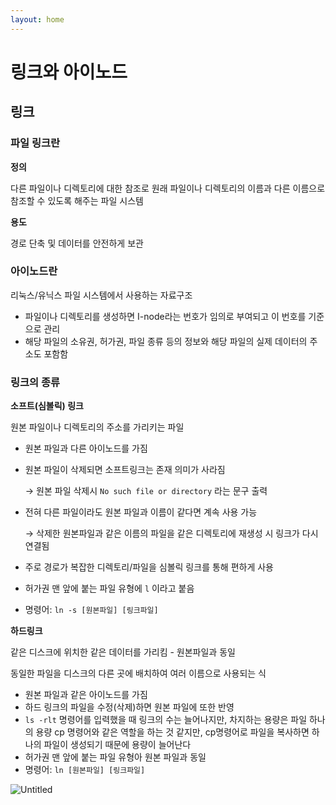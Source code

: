 ```yaml
---
layout: home
---
```


# 링크와 아이노드

## 링크

### 파일 링크란

**정의**

다른 파일이나 디렉토리에 대한 참조로 원래 파일이나 디렉토리의 이름과 다른 이름으로 참조할 수 있도록 해주는 파일 시스템

**용도**

경로 단축 및 데이터를 안전하게 보관

### 아이노드란

리눅스/유닉스 파일 시스템에서 사용하는 자료구조

- 파일이나 디렉토리를 생성하면 I-node라는 번호가 임의로 부여되고 이 번호를 기준으로 관리
- 해당 파일의 소유권, 허가권, 파일 종류 등의 정보와 해당 파일의 실제 데이터의 주소도 포함함

### 링크의 종류

**소프트(심볼릭) 링크**

원본 파일이나 디렉토리의 주소를 가리키는 파일

- 원본 파일과 다른 아이노드를 가짐
- 원본 파일이 삭제되면 소프트링크는 존재 의미가 사라짐
    
    → 원본 파일 삭제시 `No such file or directory` 라는 문구 출력
    
- 전혀 다른 파일이라도 원본 파일과 이름이 같다면 계속 사용 가능
    
    → 삭제한 원본파일과 같은 이름의 파일을 같은 디렉토리에 재생성 시 링크가 다시 연결됨
    
- 주로 경로가 복잡한 디렉토리/파일을 심볼릭 링크를 통해 편하게 사용
- 허가권 맨 앞에 붙는 파일 유형에 `l` 이라고 붙음
- 명령어: `ln -s [원본파일] [링크파일]`
    

**하드링크**

같은 디스크에 위치한 같은 데이터를 가리킴 - 원본파일과 동일

동일한 파일을 디스크의 다른 곳에 배치하여 여러 이름으로 사용되는 식

- 원본 파일과 같은 아이노드를 가짐
- 하드 링크의 파일을 수정(삭제)하면 원본 파일에 또한 반영
- `ls -rlt` 명령어를 입력했을 때 링크의 수는 늘어나지만, 차지하는 용량은 파일 하나의 용량
cp 명령어와 같은 역할을 하는 것 같지만, cp명령어로 파일을 복사하면 하나의 파일이 생성되기 때문에 용량이 늘어난다
- 허가권 맨 앞에 붙는 파일 유형아 원본 파일과 동일
- 명령어: `ln [원본파일] [링크파일]`

![Untitled](https://img1.daumcdn.net/thumb/R1280x0/?scode=mtistory2&fname=https%3A%2F%2Fblog.kakaocdn.net%2Fdn%2Fbwjfdn%2FbtqFQxreaeq%2FAMzrGxrHPDEM7PuMaNGbd0%2Fimg.png)
